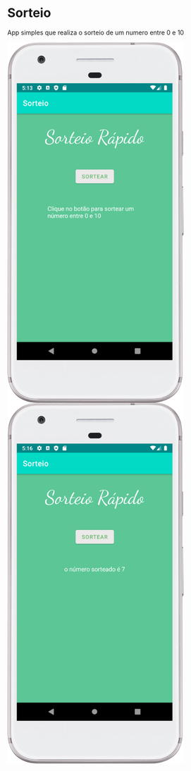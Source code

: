# Sorteio
 App simples que realiza o sorteio de um numero entre 0 e 10

<img align="left" src="https://github.com/Rafael-720/Sorteio/blob/main/Screenshot_20230223_141359.png?raw=true" width="400px"/>

<img src="https://github.com/Rafael-720/Sorteio/blob/main/Screenshot_20230223_141630.png?raw=true" width="400px"/>
